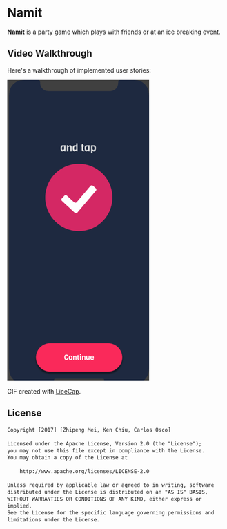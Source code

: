 # Namit

**Namit** is a party game which plays with friends or at an ice breaking event.

## Video Walkthrough 

Here's a walkthrough of implemented user stories:

<img src='https://github.com/ZhipengMei/Namit/blob/master/Namit%20Design/namit.gif' title='Video Walkthrough' width='' alt='Video Walkthrough' />

GIF created with [LiceCap](http://www.cockos.com/licecap/).

## License

    Copyright [2017] [Zhipeng Mei, Ken Chiu, Carlos Osco]

    Licensed under the Apache License, Version 2.0 (the "License");
    you may not use this file except in compliance with the License.
    You may obtain a copy of the License at

        http://www.apache.org/licenses/LICENSE-2.0

    Unless required by applicable law or agreed to in writing, software
    distributed under the License is distributed on an "AS IS" BASIS,
    WITHOUT WARRANTIES OR CONDITIONS OF ANY KIND, either express or implied.
    See the License for the specific language governing permissions and
    limitations under the License.
